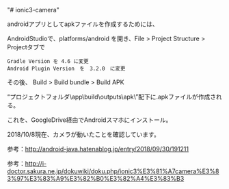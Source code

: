 "# ionic3-camera" 

androidアプリとしてapkファイルを作成するためには、

AndroidStudioで、platforms/android を開き、File > Project Structure > Projectタブで

```
Gradle Version を 4.6 に変更
Android Plugin Version　を　3.2.0　に変更
```

その後、 Build > Build bundle > Build APK

“プロジェクトフォルダ\app\build\outputs\apk\”配下に.apkファイルが作成される。

これを、GoogleDrive経由でAndroidスマホにインストール。

2018/10/8現在、カメラが動いたことを確認しています。

参考：http://android-java.hatenablog.jp/entry/2018/09/30/191211

参考：http://i-doctor.sakura.ne.jp/dokuwiki/doku.php/ionic3%E3%81%A7camera%E3%83%97%E3%83%A9%E3%82%B0%E3%82%A4%E3%83%B3

